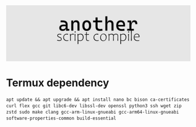 ![other](https://github.com/Anothermi1/script-compile/raw/main/banner.png)

# Termux dependency

```apt update && apt upgrade && apt install nano bc bison ca-certificates curl flex gcc git libc6-dev libssl-dev openssl python3 ssh wget zip zstd sudo make clang gcc-arm-linux-gnueabi gcc-arm64-linux-gnueabi software-properties-common build-essential```
